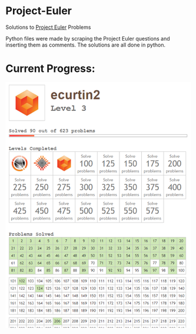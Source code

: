 # Project-Euler
Solutions to [Project Euler](https://projecteuler.net/) Problems

Python files were made by scraping the Project Euler questions and inserting
them as comments. The solutions are all done in python.


# Current Progress:
![Current Progress:](current_progress.png)
